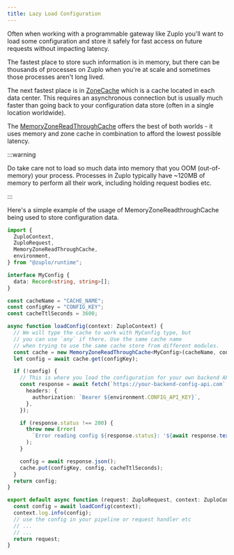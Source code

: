 ```yaml
---
title: Lazy Load Configuration
---
```


Often when working with a programmable gateway like Zuplo you'll want to load
some configuration and store it safely for fast access on future requests
without impacting latency.

The fastest place to store such information is in memory, but there can be
thousands of processes on Zuplo when you're at scale and sometimes those
processes aren't long lived.

The next fastest place is in [ZoneCache](../programmable-api/zone-cache.md)
which is a cache located in each data center. This requires an asynchronous
connection but is usually much faster than going back to your configuration data
store (often in a single location worldwide).

The
[MemoryZoneReadThroughCache](../programmable-api/memory-zone-read-through-cache.md)
offers the best of both worlds - it uses memory and zone cache in combination to
afford the lowest possible latency.

:::warning

Do take care not to load so much data into memory that you OOM (out-of-memory)
your process. Processes in Zuplo typically have ~120MB of memory to perform all
their work, including holding request bodies etc.

:::

Here's a simple example of the usage of MemoryZoneReadthroughCache being used to
store configuration data.

```ts
import {
  ZuploContext,
  ZuploRequest,
  MemoryZoneReadThroughCache,
  environment,
} from "@zuplo/runtime";

interface MyConfig {
  data: Record<string, string>[];
}

const cacheName = "CACHE_NAME";
const configKey = "CONFIG_KEY";
const cacheTtlSeconds = 3600;

async function loadConfig(context: ZuploContext) {
  // We will type the cache to work with MyConfig type, but
  // you can use `any` if there. Use the same cache name
  // when trying to use the same cache store from different modules.
  const cache = new MemoryZoneReadThroughCache<MyConfig>(cacheName, context);
  let config = await cache.get(configKey);

  if (!config) {
    // This is where you load the configuration for your own backend API
    const response = await fetch(`https://your-backend-config-api.com`, {
      headers: {
        authorization: `Bearer ${environment.CONFIG_API_KEY}`,
      },
    });

    if (response.status !== 200) {
      throw new Error(
        `Error reading config ${response.status}: '${await response.text()}'`,
      );
    }

    config = await response.json();
    cache.put(configKey, config, cacheTtlSeconds);
  }
  return config;
}

export default async function (request: ZuploRequest, context: ZuploContext) {
  const config = await loadConfig(context);
  context.log.info(config);
  // use the config in your pipeline or request handler etc
  // ...
  // ...
  return request;
}
```
